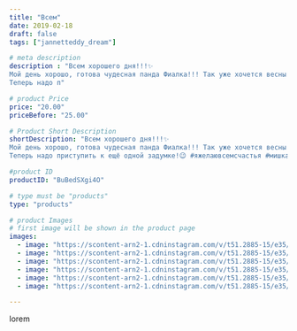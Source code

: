 ```yaml
---
title: "Всем"
date: 2019-02-18
draft: false
tags: ["jannetteddy_dream"]

# meta description
description : "Всем хорошего дня!!!✨
Мой день хорошо, готова чудесная панда Фиалка!!! Так уже хочется весны и первых цветов, вот и появилась эта нежная девочка!🌸
Теперь надо п"

# product Price
price: "20.00"
priceBefore: "25.00"

# Product Short Description
shortDescription: "Всем хорошего дня!!!✨
Мой день хорошо, готова чудесная панда Фиалка!!! Так уже хочется весны и первых цветов, вот и появилась эта нежная девочка!🌸
Теперь надо приступить к ещё одной задумке!😉 #яжелаювсемсчастья #мишкатедди #тедди #handmade  #teddybear #панда #теддипанда #вдохновение_природой_by_jannet"

#product ID
productID: "BuBedSXgi4O"

# type must be "products"
type: "products"

# product Images
# first image will be shown in the product page
images:
  - image: "https://scontent-arn2-1.cdninstagram.com/v/t51.2885-15/e35/50863772_2275148786094379_4473506455148239175_n.jpg?_nc_ht=scontent-arn2-1.cdninstagram.com&_nc_cat=107&_nc_ohc=NJzHReI3hWAAX_fMy5Z&se=7&tp=1&oh=9b9c7490ef7e9ea3a684c180f67c1937&oe=605AE7BF&ig_cache_key=MTk4MTk5NjMxOTQyNjA1MjQ4NQ%3D%3D.2"
  - image: "https://scontent-arn2-1.cdninstagram.com/v/t51.2885-15/e35/51783796_322329851724091_2647998617610078016_n.jpg?_nc_ht=scontent-arn2-1.cdninstagram.com&_nc_cat=107&_nc_ohc=q73V6nPXS6sAX-V6Rd4&se=7&tp=1&oh=678da1ddeb7d62abd205b3db9d5be980&oe=605B86BB&ig_cache_key=MTk4MTk5NjMyMDc2ODE4NTMyNg%3D%3D.2"
  - image: "https://scontent-arn2-1.cdninstagram.com/v/t51.2885-15/e35/50962208_656962594719529_2422462462688618612_n.jpg?_nc_ht=scontent-arn2-1.cdninstagram.com&_nc_cat=101&_nc_ohc=UzHheu-SAHIAX_-t6G9&se=7&tp=1&oh=5d359ec92f1fbc951066d4216cadb712&oe=605AE5AB&ig_cache_key=MTk4MTk5NjMyMTM5NzMzMTI4NA%3D%3D.2"
  - image: "https://scontent-arn2-1.cdninstagram.com/v/t51.2885-15/e35/51138603_566387180505266_6768187830720619909_n.jpg?_nc_ht=scontent-arn2-1.cdninstagram.com&_nc_cat=102&_nc_ohc=aRI7gaMaBIUAX_I5kqz&se=7&tp=1&oh=54f695df722db6a1245c3f0e87a17e96&oe=605A6145&ig_cache_key=MTk4MTk5NjMyMTc0OTYwNDk0NQ%3D%3D.2"
  - image: "https://scontent-arn2-1.cdninstagram.com/v/t51.2885-15/e35/50905718_2357810087838915_8836426884196422862_n.jpg?_nc_ht=scontent-arn2-1.cdninstagram.com&_nc_cat=103&_nc_ohc=fnjzDJIEkoIAX-z_eu2&se=7&tp=1&oh=b88105a092a246c081514487d7ec0531&oe=605A74EE&ig_cache_key=MTk4MTk5NjMyNDU2ODM1OTU5MA%3D%3D.2"
  - image: "https://scontent-arn2-1.cdninstagram.com/v/t51.2885-15/e35/51509232_291706504844134_1511786384413842331_n.jpg?_nc_ht=scontent-arn2-1.cdninstagram.com&_nc_cat=110&_nc_ohc=nm5Y1vc1bY0AX-HIRTc&se=7&tp=1&oh=b57e7a27c1572845e4f7f6994dc6fb8f&oe=605D6CEE&ig_cache_key=MTk4MTk5NjMyNjQ5Nzc1Mjg1Ng%3D%3D.2"

---
```

lorem
